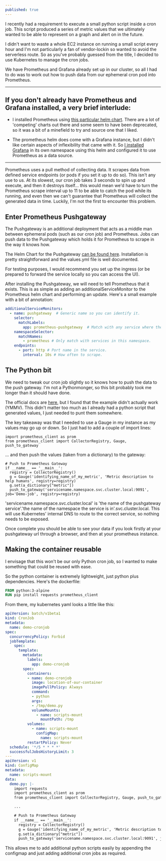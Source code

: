 ```yaml
---
published: true
---
```

I recently had a requirement to execute a small python script inside a cron job. This script produced a series of metric values that we ultimately wanted to be able to represent on a graph and alert on in the future.

I didn't want to waste a whole EC2 instance on running a small script every hour and I'm not particularly a fan of vendor-lockin so wanted to avoid the serverless route. So as you've probably guessed from the title, I decided to use Kubernetes to manage the cron jobs.

We have Prometheus and Grafana already set up in our cluster, so all I had to do was to work out how to push data from our ephemeral cron pod into Prometheus.

---
## If you don't already have Prometheus and Grafana installed, a very brief interlude:

- I installed Prometheus using [this particular helm chart](https://github.com/prometheus-community/helm-charts/tree/main/charts/kube-prometheus-stack). There are a lot of 'competing' charts out there and some seem to have been deprecated, so it was a bit of a minefield to try and source one that I liked.

- The prometheus helm does come with a Grafana instance, but I didn't like certain aspects of inflexibility that came with it. So [I installed Grafana](https://github.com/grafana/helm-charts/tree/main/charts/grafana) in its own namespace using this helm and configured it to use Prometheus as a data source.

---

Prometheus uses a pull method of collecting data. It scrapes data from defined service endpoints (or pods if you set it up to do so). This isn't any use to us. At its slowest, our cron job takes 3 seconds to spin up and execute, and then it destroys itself... this would mean we'd have to turn the Prometheus scrape interval up to 11 to be able to catch the pod while its running, and even then we can't guarantee that Prometheus will collect the generated data in time. Luckily, I'm not the first to encounter this problem.

## Enter Prometheus Pushgateway
The Pushgateway is an additional deployment that acts as a middle man between ephemeral pods (such as our cron job) and Prometheus. Jobs can push data to the Pushgateway which holds it for Prometheus to scrape in the way it knows how.

The Helm Chart for the Pushgateway [can be found here](https://github.com/prometheus-community/helm-charts/tree/main/charts/prometheus-pushgateway). Installation is pretty straightforward and the values.yml file is well documented.

For testing purposes, I would recommend you set up the ingress (or be prepared to forward the service locally so you can access the UI).

After installing the Pushgateway, we will need to tell Prometheus that it exists. This is as simple as adding an additionalServiceMonitor to the Prometheus helm chart and performing an update. Here's a small example with a bit of annotation:

``` yml
additionalServiceMonitors:
  - name: pushgateway  # Generic name so you can identify it.
    selector:
      matchLabels:
        app: prometheus-pushgateway  # Match with any service where the label key is 'app' and the value is 'prometheus-pushgateway'.
    namespaceSelector:
      matchNames:
        - prometheus # Only match with services in this namespace.
    endpoints:
      - port: http # Port name in the service.
        interval: 10s # How often to scrape.
```

## The Python bit
We need to tweak our cron job slightly so it knows how to push the data to the push gateway. I'm not a Pythonmonger, so this bit probably took me longer than it should have done.

The official docs are [here](https://github.com/prometheus/client_python), but I found that the example didn't actually work (YMMV). This didn't matter too much as I already had a python script that generated values, I just needed to punt them somewhere.

The key takeaway was that I needed to use a Gauge in my instance as my values may go up or down. So I just had to add a couple of import lines:

``` terminal
import prometheus_client as prom
from prometheus_client import CollectorRegistry, Gauge, push_to_gateway
```
    
... and then push the values (taken from a dictionary) to the gateway:

``` terminal
# Push to Prometheus Gateway
if __name__ == '__main__':
  registry = CollectorRegistry()
  g = Gauge('identifying_name_of_my_metric', 'Metric description to help humans', registry=registry)
  g.set(a_dictionary["metric"])
  push_to_gateway('servicename.namespace.svc.cluster.local:9091', job='Demo-job', registry=registry)
```
      
'servicename.namespace.svc.cluster.local' is 'the name of the pushgateway service'.'the name of the namespace the service is in'.svc.cluster.local. This will use Kubernetes' internal DNS to route to the correct service, so nothing needs to be exposed.

Once complete you should be able to see your data if you look firstly at your pushgateway url through a browser, and then at your prometheus instance.

## Making the container reusable
I envisage that this won't be our only Python cron job, so I wanted to make something that could be reused with ease.

So the python container is extremely lightweight, just python plus dependencies. Here's the dockerfile:

``` dockerfile
FROM python:3-alpine
RUN pip install requests prometheus_client
``` 

From there, my kubernetes yaml looks a little like this:

``` yml
apiVersion: batch/v1beta1
kind: CronJob
metadata:
  name: demo-cronjob
spec:
  concurrencyPolicy: Forbid
  jobTemplate:
    spec:
      template:
        metadata:
          labels:
            app: demo-cronjob
        spec:
          containers:
          - name: demo-cronjob
            image: location-of-our-container
            imagePullPolicy: Always
            command:
            - python
            args:
            - /tmp/demo.py
            volumeMounts:
              - name: scripts-mount
                mountPath: /tmp
          volumes:
            - name: scripts-mount
              configMap:
                name: scripts-mount
          restartPolicy: Never
  schedule: '*/5 * * * *'
  successfulJobsHistoryLimit: 3
---
apiVersion: v1
kind: ConfigMap
metadata:
  name: scripts-mount
data:
  demo.py: |-
    import requests
    import prometheus_client as prom
    from prometheus_client import CollectorRegistry, Gauge, push_to_gateway

    ...

    # Push to Prometheus Gateway
    if __name__ == '__main__':
      registry = CollectorRegistry()
      g = Gauge('identifying_name_of_my_metric', 'Metric description to help humans', registry=registry)
      g.set(a_dictionary["metric"])
      push_to_gateway('servicename.namespace.svc.cluster.local:9091', job='Demo-job', registry=registry)
```
          
This allows me to add additional python scripts easily by appending the configmap and just adding additional cron jobs as required.

